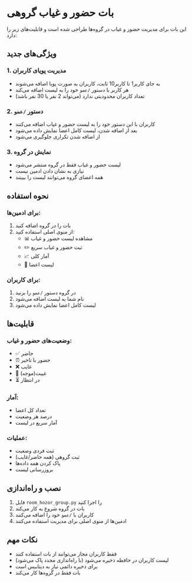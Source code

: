  # بات حضور و غیاب گروهی

این بات برای مدیریت حضور و غیاب در گروه‌ها طراحی شده است و قابلیت‌های زیر را دارد:

## ویژگی‌های جدید

### 1. مدیریت پویای کاربران
- به جای کاربر1 تا کاربر10 ثابت، کاربران به صورت پویا اضافه می‌شوند
- هر کاربر با دستور `/عضو` خود را به لیست اضافه می‌کند
- تعداد کاربران محدودیتی ندارد (می‌تواند 2 نفر یا 30 نفر باشد)

### 2. دستور `/عضو`
- کاربران با این دستور خود را به لیست حضور و غیاب اضافه می‌کنند
- بعد از اضافه شدن، لیست کامل اعضا نمایش داده می‌شود
- از اضافه شدن تکراری جلوگیری می‌شود

### 3. نمایش در گروه
- لیست حضور و غیاب فقط در گروه منتشر می‌شود
- نیازی به نشان دادن ادمین نیست
- همه اعضای گروه می‌توانند لیست را ببینند

## نحوه استفاده

### برای ادمین‌ها:
1. بات را در گروه اضافه کنید
2. از منوی اصلی استفاده کنید:
   - 📊 مشاهده لیست حضور و غیاب
   - ✏️ ثبت حضور و غیاب سریع
   - 📈 آمار کلی
   - 👥 لیست اعضا

### برای کاربران:
1. در گروه دستور `/عضو` را بزنید
2. نام شما به لیست اضافه می‌شود
3. لیست کامل اعضا نمایش داده می‌شود

## قابلیت‌ها

### وضعیت‌های حضور و غیاب:
- ✅ حاضر
- ⏰ حضور با تاخیر
- ❌ غایب
- 📄 غیبت(موجه)
- ⏳ در انتظار

### آمار:
- تعداد کل اعضا
- درصد هر وضعیت
- آمار سریع در لیست

### عملیات:
- ثبت فردی وضعیت
- ثبت گروهی (همه حاضر/غایب)
- پاک کردن همه داده‌ها
- بروزرسانی لیست

## نصب و راه‌اندازی

1. فایل `room_hozor_group.py` را اجرا کنید
2. بات در گروه شروع به کار می‌کند
3. کاربران با `/عضو` خود را اضافه می‌کنند
4. ادمین‌ها از منوی اصلی برای مدیریت استفاده می‌کنند

## نکات مهم

- فقط کاربران مجاز می‌توانند از بات استفاده کنند
- لیست کاربران در حافظه ذخیره می‌شود (با راه‌اندازی مجدد پاک می‌شود)
- برای ذخیره دائمی نیاز به دیتابیس است
- بات فقط در گروه‌ها کار می‌کند